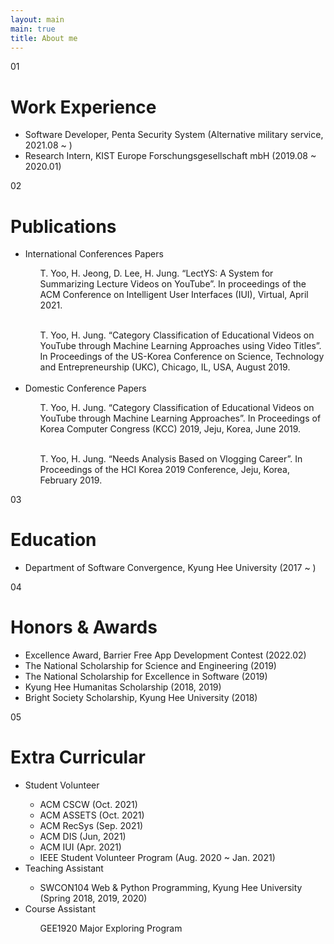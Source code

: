 ```yaml
---
layout: main
main: true
title: About me
---
```


<div class="loading-animation">
    <div class="about">
        <div class="section">
            <div class="title index">01</div>
            <div class="content">
                <h1 class="subtitle">Work Experience</h1>
                <ul class="culture">
                    <li>Software Developer, Penta Security System (Alternative military service, 2021.08 ~ )</li>
                    <li>Research Intern, KIST Europe Forschungsgesellschaft mbH (2019.08 ~ 2020.01)</li>
                </ul>
            </div>
        </div>
        <div class="section">
            <div class="title index">02</div>
            <div class="content">
                <h1 class="subtitle">Publications</h1>
                <ul class="culture">
                    <li>International Conferences Papers</li>
                    <ul>T. Yoo, H. Jeong, D. Lee, H. Jung. “LectYS: A System for Summarizing Lecture Videos on YouTube”. In proceedings of the ACM Conference on Intelligent User Interfaces (IUI), Virtual, April 2021.</ul> <br/>
                    <ul>T. Yoo, H. Jung. “Category Classification of Educational Videos on YouTube through Machine Learning Approaches using Video Titles”. In Proceedings of the US-Korea Conference on Science, Technology and Entrepreneurship (UKC), Chicago, IL, USA, August 2019.</ul><br/>
                    <li>Domestic Conference Papers</li>
                    <ul>T. Yoo, H. Jung. “Category Classification of Educational Videos on YouTube through Machine Learning Approaches”. In Proceedings of Korea Computer Congress (KCC) 2019, Jeju, Korea, June 2019.</ul><br/>
                    <ul>T. Yoo, H. Jung. “Needs Analysis Based on Vlogging Career”. In Proceedings of the HCI Korea 2019 Conference, Jeju, Korea, February 2019.</ul>
                </ul>
            </div>
        </div>
        <div class="section">
            <div class="title index">03</div>
            <div class="content">
                <h1 class="subtitle">Education</h1>
                <ul class="environment">
                    <li>Department of Software Convergence, Kyung Hee University (2017 ~ )</li>
                </ul>
            </div>
        </div>
        <div class="section">
            <div class="title index">04</div>
            <div class="content">
                <h1 class="subtitle">Honors & Awards</h1>
                <ul class="environment">
                    <li> Excellence Award, Barrier Free App Development Contest (2022.02)</li>
                    <li>The National Scholarship for Science and Engineering (2019)</li>
                    <li>The National Scholarship for Excellence in Software (2019)</li>
                    <li>Kyung Hee Humanitas Scholarship (2018, 2019)</li>
                    <li>Bright Society Scholarship, Kyung Hee University (2018)</li>
                </ul>
            </div>
        </div>
        <div class="section">
            <div class="title index">05</div>
            <div class="content">
                <h1 class="subtitle">Extra Curricular</h1>
                <ul class="environment">
                    <li>Student Volunteer</li>
                    <ul>
                        <li>ACM CSCW (Oct. 2021)</li>
                        <li>ACM ASSETS (Oct. 2021)</li>
                        <li>ACM RecSys (Sep. 2021)</li>
                        <li>ACM DIS (Jun, 2021) </li>
                        <li>ACM IUI (Apr. 2021)</li>
                        <li>IEEE Student Volunteer Program (Aug. 2020 ~ Jan. 2021)</li>
                    </ul>
                    <li>Teaching Assistant</li>
                    <ul>
                        <li>SWCON104 Web & Python Programming, Kyung Hee University (Spring 2018, 2019, 2020)</li>
                    </ul>
                    <li>Course Assistant</li>
                    <ul>GEE1920 Major Exploring Program</ul>
                </ul>
            </div>
        </div>
    </div>
</div>
